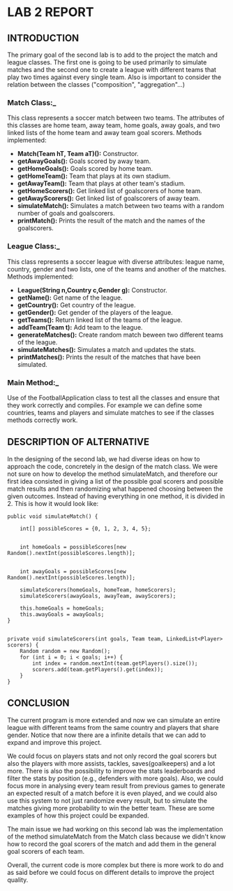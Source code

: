# LAB 2 REPORT
## INTRODUCTION
The primary goal of the second lab is to add to the project the match and league classes. The first one is going to be used primarily to simulate matches and the second one to create a league with different teams that play two times against every single team. Also is important to consider the relation between the classes ("composition", "aggregation"...)
### Match Class:_ 
This class represents a soccer match between two teams. The attributes of this classes are home team, away team, home goals, away goals, and two linked lists of the home team and away team goal scorers. Methods implemented:
+ **Match(Team hT, Team aT)():** Constructor.
+ **getAwayGoals():** Goals scored by away team.
+ **getHomeGoals():** Goals scored by home team.
+ **getHomeTeam():** Team that plays at its own stadium.
+ **getAwayTeam():** Team that plays at other team's stadium.
+ **getHomeScorers():** Get linked list of goalscorers of home team.
+ **getAwayScorers():** Get linked list of goalscorers of away team.
+ **simulateMatch():** Simulates a match between two teams with a random number of goals and goalscorers.
+ **printMatch():** Prints the result of the match and the names of the goalscorers.
  
### League Class:_ 
This class represents a soccer league with diverse attributes: league name, country, gender and two lists, one of the teams and another of the matches.
Methods implemented:

+ **League(String n,Country c,Gender g):** Constructor.
+ **getName():** Get name of the league.
+ **getCountry():** Get country of the league.
+ **getGender():** Get gender of the players of the league.
+ **getTeams():** Return linked list of the teams of the league.
+ **addTeam(Team t):** Add team to the league.
+ **generateMatches():** Create random match beween two different teams of the league.
+ **simulateMatches():** Simulates a match and updates the stats.
+ **printMatches():** Prints the result of the matches that have been simulated.

### Main Method:_ 
Use of the FootballApplication class to test all the classes and ensure that they work correctly and compiles. For example we can define some countries, teams and players and simulate matches to see if the classes methods correctly work.


## DESCRIPTION OF ALTERNATIVE
In the designing of the second lab, we had diverse ideas on how to approach the code, concretely in the design of the match class. We were not sure on how to develop the method simulateMatch, and therefore our first idea consisted in giving a list of the possible goal scorers and possible match results and then randomizing what happened choosing between the given outcomes. Instead of having everything in one method, it is divided in 2. This is how it would look like:

```
public void simulateMatch() {
    
    int[] possibleScores = {0, 1, 2, 3, 4, 5};

    
    int homeGoals = possibleScores[new Random().nextInt(possibleScores.length)];

    
    int awayGoals = possibleScores[new Random().nextInt(possibleScores.length)];

    simulateScorers(homeGoals, homeTeam, homeScorers);
    simulateScorers(awayGoals, awayTeam, awayScorers);

    this.homeGoals = homeGoals;
    this.awayGoals = awayGoals;
}


private void simulateScorers(int goals, Team team, LinkedList<Player> scorers) {
    Random random = new Random();
    for (int i = 0; i < goals; i++) {
        int index = random.nextInt(team.getPlayers().size());
        scorers.add(team.getPlayers().get(index));
    }
}

```



## CONCLUSION
The current program is more extended and now we can simulate an entire league with different teams from the same country and players that share gender. Notice that now there are a infinite details that we can add to expand and improve this project.

We could focus on players stats and not only record the goal scorers but also the players with more assists, tackles, saves(goalkeepers) and a lot more. There is also the possibility to improve the stats leaderboards and filter the stats by position (e.g., defenders with more goals). Also, we could focus more in analysing every team result from previous games to generate an expected result of a match before it is even played, and we could also use this system to not just randomize every result, but to simulate the matches giving more probability to win the better team. These are some examples of how this project could be expanded.

The main issue we had working on this second lab was the implementation of the method simulateMatch from the Match class because we didn't know how to record the goal scorers of the match and add them in the general goal scorers of each team.

Overall, the current code is more complex but there is more work to do and as said before we could focus on different details to improve the project quality.

